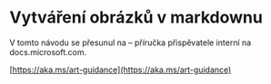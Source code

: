 # <a name="create-images-in-markdown"></a>Vytváření obrázků v markdownu

V tomto návodu se přesunul na – příručka přispěvatele interní na docs.microsoft.com.

[https://aka.ms/art-guidance](https://aka.ms/art-guidance)
